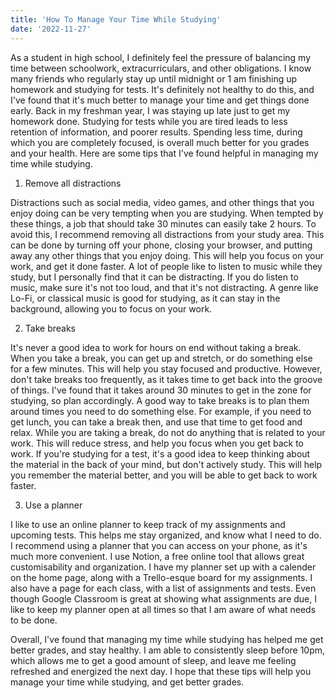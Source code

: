 ```yaml
---
title: 'How To Manage Your Time While Studying'
date: '2022-11-27'
---
```


As a student in high school, I definitely feel the pressure of balancing my time between schoolwork, extracurriculars, and other obligations. I know many friends who regularly stay up until midnight or 1 am finishing up homework and studying for tests. It's definitely not healthy to do this, and I've found that it's much better to manage your time and get things done early. Back in my freshman year, I was staying up late just to get my homework done. Studying for tests while you are tired leads to less retention of information, and poorer results. Spending less time, during which you are completely focused, is overall much better for you grades and your health. Here are some tips that I've found helpful in managing my time while studying.

1. Remove all distractions

Distractions such as social media, video games, and other things that you enjoy doing can be very tempting when you are studying. When tempted by these things, a job that should take 30 minutes can easily take 2 hours. To avoid this, I recommend removing all distractions from your study area. This can be done by turning off your phone, closing your browser, and putting away any other things that you enjoy doing. This will help you focus on your work, and get it done faster. A lot of people like to listen to music while they study, but I personally find that it can be distracting. If you do listen to music, make sure it's not too loud, and that it's not distracting. A genre like Lo-Fi, or classical music is good for studying, as it can stay in the background, allowing you to focus on your work.

2. Take breaks

It's never a good idea to work for hours on end without taking a break. When you take a break, you can get up and stretch, or do something else for a few minutes. This will help you stay focused and productive. However, don't take breaks too frequently, as it takes time to get back into the groove of things. I've found that it takes around 30 minutes to get in the zone for studying, so plan accordingly. A good way to take breaks is to plan them around times you need to do something else. For example, if you need to get lunch, you can take a break then, and use that time to get food and relax. While you are taking a break, do not do anything that is related to your work. This will reduce stress, and help you focus when you get back to work. If you're studying for a test, it's a good idea to keep thinking about the material in the back of your mind, but don't actively study. This will help you remember the material better, and you will be able to get back to work faster.  

3. Use a planner

I like to use an online planner to keep track of my assignments and upcoming tests. This helps me stay organized, and know what I need to do. I recommend using a planner that you can access on your phone, as it's much more convenient. I use Notion, a free online tool that allows great customisability and organization. I have my planner set up with a calender on the home page, along with a Trello-esque board for my assignments. I also have a page for each class, with a list of assignments and tests. Even though Google Classroom is great at showing what assignments are due, I like to keep my planner open at all times so that I am aware of what needs to be done.

Overall, I've found that managing my time while studying has helped me get better grades, and stay healthy. I am able to consistently sleep before 10pm, which allows me to get a good amount of sleep, and leave me feeling refreshed and energized the next day. I hope that these tips will help you manage your time while studying, and get better grades.
